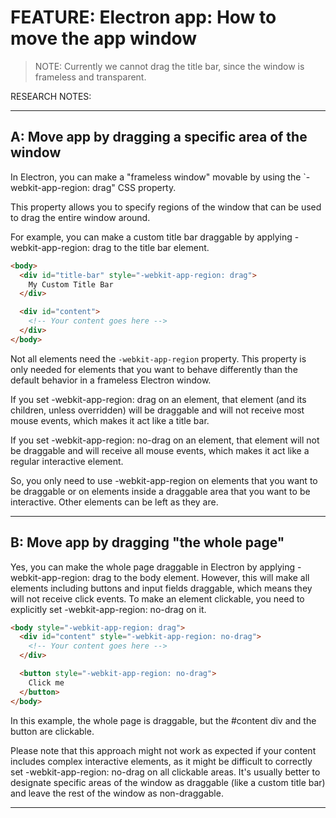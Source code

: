 # FEATURE: Electron app: How to move the app window

> NOTE: Currently we cannot drag the title bar, since the window is frameless and transparent.

RESEARCH NOTES:

----

## A: Move app by dragging a specific area of the window

In Electron, you can make a "frameless window" movable by using the `-webkit-app-region: drag" CSS property.

This property allows you to specify regions of the window that can be used to drag the entire window around.

For example, you can make a custom title bar draggable by applying -webkit-app-region: drag to the title bar element.

  ```html
  <body>
    <div id="title-bar" style="-webkit-app-region: drag">
      My Custom Title Bar
    </div>

    <div id="content">
      <!-- Your content goes here -->
    </div>
  </body>
  ```

Not all elements need the `-webkit-app-region` property. This property is only needed for elements that you want to behave differently than the default behavior in a frameless Electron window.

If you set -webkit-app-region: drag on an element, that element (and its children, unless overridden) will be draggable and will not receive most mouse events, which makes it act like a title bar.

If you set -webkit-app-region: no-drag on an element, that element will not be draggable and will receive all mouse events, which makes it act like a regular interactive element.

So, you only need to use -webkit-app-region on elements that you want to be draggable or on elements inside a draggable area that you want to be interactive. Other elements can be left as they are.

----

## B: Move app by dragging "the whole page"

Yes, you can make the whole page draggable in Electron by applying -webkit-app-region: drag to the body element. However, this will make all elements including buttons and input fields draggable, which means they will not receive click events. To make an element clickable, you need to explicitly set -webkit-app-region: no-drag on it.

  ```html
  <body style="-webkit-app-region: drag">
    <div id="content" style="-webkit-app-region: no-drag">
      <!-- Your content goes here -->
    </div>

    <button style="-webkit-app-region: no-drag">
      Click me
    </button>
  </body>
  ```

In this example, the whole page is draggable, but the #content div and the button are clickable.

Please note that this approach might not work as expected if your content includes complex interactive elements, as it might be difficult to correctly set -webkit-app-region: no-drag on all clickable areas. It's usually better to designate specific areas of the window as draggable (like a custom title bar) and leave the rest of the window as non-draggable.

----
